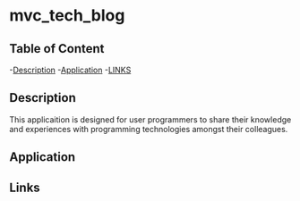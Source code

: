 # mvc_tech_blog
## Table of Content
-[Description](#Description)
-[Application](#Application)
-[LINKS](#Links)

## Description
This applicaition is designed for user programmers to share their knowledge and experiences with programming technologies amongst their colleagues. 

## Application

## Links
